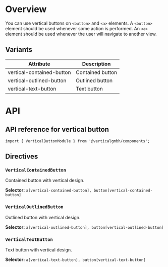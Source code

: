 # Overview

You can use vertical buttons on `<button>` and `<a>` elements. A `<button>` element should be used whenever some action is performed. An `<a>` element should be used whenever the user will navigate to another view.

## Variants

| Attribute                 | Description      |
|---------------------------|------------------|
| vertical-contained-button | Contained button |
| vertical-outlined-button  | Outlined button  |
| vertical-text-button      | Text button      |

# API

## API reference for vertical button

`import { VerticalButtonModule } from '@verticalgmbh/components';`

## Directives

### `VerticalContainedButton`

Contained button with vertical design.

**Selector:** `a[vertical-contained-button], button[vertical-contained-button]`

### `VerticalOutlinedButton`

Outlined button with vertical design.

**Selector:** `a[vertical-outlined-button], button[vertical-outlined-button]`

### `VerticalTextButton`

Text button with vertical design.

**Selector:** `a[vertical-text-button], button[vertical-text-button]`
